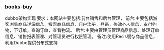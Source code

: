 ### books-buy
dubbo架构实现
要求：本网站主要包括:前台销售和后台管理，
前台:主要包括游客浏览商品详细信息，搜索商品信息，用户注册，登录，修改个人信息，支付购物，下订单，查询订单，查看物流。
后台:主要由管理员管理商品信息、处理订单信息、销售报表管理、对管理员进行权限管理。
备注:使用Redis缓存商品信息，利用Dubbo提供分布式支持

